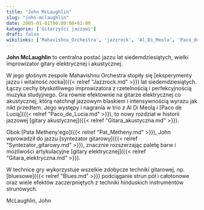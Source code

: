 ```yaml
---
title: "John McLaughlin"
slug: "john-mclaughlin"
date: 2005-01-01T00:00:00+01:00
kategorie: ['Gitarzyści jazzowi']
draft: false
wikilinks: ['Mahavishnu_Orchestra', 'jazzrock', 'Al_Di_Meola', 'Paco_de_Lucia', 'gitara_akustyczna', 'Pat_Metheny', 'syntezator_gitarowy', 'gitara_elektryczna', 'blues']
---
```

**John McLaughlin** to centralna postać jazzu lat siedem­dziesiątych,
wielki improwizator gitary elektrycznej i aku­stycznej.

W jego głośnym zespole Mahavishnu
Orchestra<!-- link nie odnosił się do niczego: 'John McLaughlin' ('content/książka/John_McLaughlin.md') links to 'Mahavishnu_Orchestra' ('content/książka/Mahavishnu_Orchestra.md') and that does not exist --> stopiły się [eksperymenty
jazzu i witalność rocka]({{< relref "Jazzrock.md" >}}) lat siedemdziesiątych.
Łączy cechy błyskotliwego improwizatora z rzetelnością i
perfekcyjnością muzyka studyj­nego. Gra równie efektownie na gitarze
elektrycznej co akustycznej, którą natchnął jazzowym blaskiem i
inten­sywnością wyrazu jak nikt przedtem. Jego występy i na­grania w
trio z Al Di Meolą<!-- link nie odnosił się do niczego: 'John McLaughlin' ('content/książka/John_McLaughlin.md') links to 'Al_Di_Meola' ('content/książka/Al_Di_Meola.md') and that does not exist --> i [Paco de
Lucią]({{< relref "Paco_de_Lucia.md" >}}), to nowy rozdział w historii jazzowej
[gitary akustycznej]({{< relref "Gitara_akustyczna.md" >}}).

Obok [Pata Metheny'ego]({{< relref "Pat_Metheny.md" >}}), John wprowadził do
jazzu [syntezator gitarowy]({{< relref "Syntezator_gitarowy.md" >}}), znacznie
rozszerzając paletę barw i możliwości artykulacyjne [gitary
elektrycznej]({{< relref "Gitara_elektryczna.md" >}}).

W technice gry wykorzystuje wszelkie zdobycze tech­niki gitarowej, np.
[bluesowe]({{< relref "Blues.md" >}}) podciąganie strun pół i całotonowe oraz
wiele efektów zaczerpniętych z techniki hinduskich instrumentów
strunowych.

McLaughlin, John<!-- link nie odnosił się do niczego: 'John McLaughlin' ('content/książka/John_McLaughlin.md') links to 'kategoria:gitarzyści_jazzowi' ('content/książka/kategoria:gitarzyści_jazzowi.md') and that does not exist -->